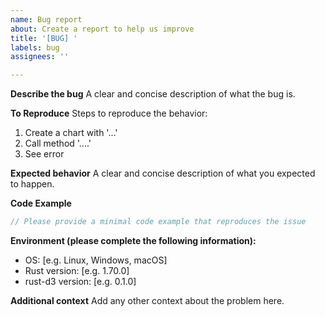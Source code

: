 ```yaml
---
name: Bug report
about: Create a report to help us improve
title: '[BUG] '
labels: bug
assignees: ''

---
```


**Describe the bug**
A clear and concise description of what the bug is.

**To Reproduce**
Steps to reproduce the behavior:
1. Create a chart with '...'
2. Call method '....'
3. See error

**Expected behavior**
A clear and concise description of what you expected to happen.

**Code Example**
```rust
// Please provide a minimal code example that reproduces the issue
```

**Environment (please complete the following information):**
 - OS: [e.g. Linux, Windows, macOS]
 - Rust version: [e.g. 1.70.0]
 - rust-d3 version: [e.g. 0.1.0]

**Additional context**
Add any other context about the problem here.